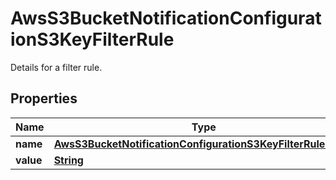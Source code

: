 

# AwsS3BucketNotificationConfigurationS3KeyFilterRule

Details for a filter rule.

## Properties

| Name | Type | Description | Notes |
|------------ | ------------- | ------------- | -------------|
|**name** | [**AwsS3BucketNotificationConfigurationS3KeyFilterRuleName**](AwsS3BucketNotificationConfigurationS3KeyFilterRuleName.md) |  |  [optional] |
|**value** | [**String**](String.md) |  |  [optional] |



